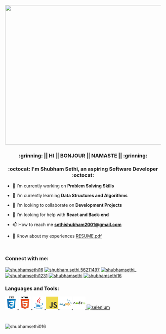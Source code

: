 <div align="center">
 
<!--  ![introgif](https://user-images.githubusercontent.com/67235116/159134499-7c842763-298f-4959-befa-bb27fd7dc076.gif = 250x250) -->

 <img src = "https://user-images.githubusercontent.com/67235116/159134499-7c842763-298f-4959-befa-bb27fd7dc076.gif" width="1000px" height="450px" />
 
 <h3>:grinning: || HI || BONJOUR || NAMASTE || :grinning:</h3> 
  <h3>:octocat: I'm <b>Shubham Sethi</b>, an aspiring <b> Software Developer </b> :octocat:</h3>
</div>

- 🔭 I’m currently working on **Problem Solving Skills**

- 🌱 I’m currently learning **Data Structures and Algorithms**

- 👯 I’m looking to collaborate on <b>Development Projects</b>

- 🤔 I’m looking for help with <b>React and Back-end</b>

- 📫 How to reach me **sethishubham2001@gmail.com**

- 📄 Know about my experiences [RESUME.pdf](https://github.com/ShubhamSethi016/ShubhamSethi016/files/8309960/RESUME.pdf)

<br>

<h3 align="left">Connect with me:</h3>
<p align="left">
<a href="https://linkedin.com/in/shubhamsethi16" target="blank"><img align="center" src="https://raw.githubusercontent.com/rahuldkjain/github-profile-readme-generator/master/src/images/icons/Social/linked-in-alt.svg" alt="shubhamsethi16" height="30" width="40" /></a>
<a href="https://fb.com/shubham.sethi.56211497" target="blank"><img align="center" src="https://raw.githubusercontent.com/rahuldkjain/github-profile-readme-generator/master/src/images/icons/Social/facebook.svg" alt="shubham.sethi.56211497" height="30" width="40" /></a>
<a href="https://instagram.com/shubhamsethi_" target="blank"><img align="center" src="https://raw.githubusercontent.com/rahuldkjain/github-profile-readme-generator/master/src/images/icons/Social/instagram.svg" alt="shubhamsethi_" height="30" width="40" /></a>
<a href="https://www.hackerrank.com/shubhamsethi1231" target="blank"><img align="center" src="https://raw.githubusercontent.com/rahuldkjain/github-profile-readme-generator/master/src/images/icons/Social/hackerrank.svg" alt="shubhamsethi1231" height="30" width="40" /></a>
<a href="https://www.leetcode.com/shubhamsethi" target="blank"><img align="center" src="https://raw.githubusercontent.com/rahuldkjain/github-profile-readme-generator/master/src/images/icons/Social/leet-code.svg" alt="shubhamsethi" height="30" width="40" /></a>
<a href="https://auth.geeksforgeeks.org/user/shubhamsethi16" target="blank"><img align="center" src="https://raw.githubusercontent.com/rahuldkjain/github-profile-readme-generator/master/src/images/icons/Social/geeks-for-geeks.svg" alt="shubhamsethi16" height="30" width="40" /></a>
</p>

<h3 align="left">Languages and Tools:</h3>
<p align="left"> <a href="https://www.w3schools.com/css/" target="_blank" rel="noreferrer"> <img src="https://raw.githubusercontent.com/devicons/devicon/master/icons/css3/css3-original-wordmark.svg" alt="css3" width="40" height="40"/> </a> <a href="https://www.w3.org/html/" target="_blank" rel="noreferrer"> <img src="https://raw.githubusercontent.com/devicons/devicon/master/icons/html5/html5-original-wordmark.svg" alt="html5" width="40" height="40"/> </a> <a href="https://www.java.com" target="_blank" rel="noreferrer"> <img src="https://raw.githubusercontent.com/devicons/devicon/master/icons/java/java-original.svg" alt="java" width="40" height="40"/> </a> <a href="https://developer.mozilla.org/en-US/docs/Web/JavaScript" target="_blank" rel="noreferrer"> <img src="https://raw.githubusercontent.com/devicons/devicon/master/icons/javascript/javascript-original.svg" alt="javascript" width="40" height="40"/> </a> <a href="https://www.mysql.com/" target="_blank" rel="noreferrer"> <img src="https://raw.githubusercontent.com/devicons/devicon/master/icons/mysql/mysql-original-wordmark.svg" alt="mysql" width="40" height="40"/> </a> <a href="https://nodejs.org" target="_blank" rel="noreferrer"> <img src="https://raw.githubusercontent.com/devicons/devicon/master/icons/nodejs/nodejs-original-wordmark.svg" alt="nodejs" width="40" height="40"/> </a> <a href="https://www.selenium.dev" target="_blank" rel="noreferrer"> <img src="https://raw.githubusercontent.com/detain/svg-logos/780f25886640cef088af994181646db2f6b1a3f8/svg/selenium-logo.svg" alt="selenium" width="40" height="40"/> </a> </p>

<br>

<p><img align="left" src="https://github-readme-stats.vercel.app/api/top-langs?username=shubhamsethi016&show_icons=true&locale=en&layout=compact" alt="shubhamsethi016" /></p>

<!-- TOTAL STARS EARNED -->
<!-- <p>&nbsp;<img align="center" src="https://github-readme-stats.vercel.app/api?username=shubhamsethi016&show_icons=true&locale=en" alt="shubhamsethi016" /></p> -->
